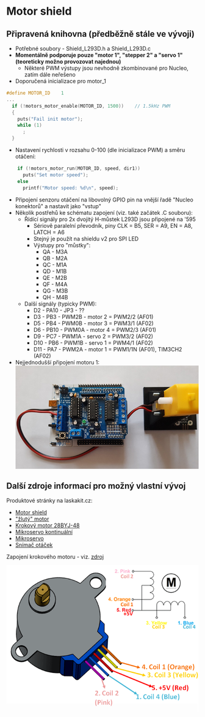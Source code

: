 # Motor shield

## Připravená knihovna (předběžně stále ve vývoji)
* Potřebné soubory - Shield_L293D.h a Shield_L293D.c
* **Momentálně podporuje pouze "motor 1", "stepper 2" a "servo 1" (teoreticky možno provozovat najednou)**
  * Některé PWM výstupy jsou nevhodně zkombinované pro Nucleo, zatím dále neřešeno
* Doporučená inicializace pro motor_1
```C++
#define MOTOR_ID    1
...
  if (!motors_motor_enable(MOTOR_ID, 1500))    // 1.5kHz PWM
  {
    puts("Fail init motor");
    while (1)
      ;
  }
```
* Nastavení rychlosti v rozsahu 0-100 (dle inicializace PWM) a směru otáčení:
```C++
    if (!motors_motor_run(MOTOR_ID, speed, dir1))
      puts("Set motor speed");
    else
      printf("Motor speed: %d\n", speed);
```
* Připojení senzoru otáčení na libovolný GPIO pin na vnější řadě "Nucleo konektorů" a nastavit jako "vstup"
* Několik postřehů ke schématu zapojení (viz. také začátek .C souboru):
  * Řídící signály pro 2x dvojitý H-můstek L293D jsou připojené na '595
    * Sériově paralelní převodník, piny CLK = B5, SER = A9, EN = A8, LATCH = A6
    * Stejný je použít na shieldu v2 pro SPI LED
    * Výstupy pro "můstky":
      * QA - M3A
      * QB - M2A
      * QC - M1A
      * QD - M1B
      * QE - M2B
      * QF - M4A
      * QG - M3B
      * QH - M4B
  * Další signály (typicky PWM):
    * D2 - PA10 - JP3 - ??
    * D3 - PB3 - PWM2B - motor 2 = PWM2/2 (AF01)
    * D5 - PB4 - PWM0B - motor 3 = PWM3/1 (AF02)
    * D6 - PB10 - PWM0A - motor 4 = PWM2/3 (AF01)
    * D9 - PC7 - PWM1A - servo 2 = PWM3/2 (AF02)
    * D10 - PB6 - PWM1B - servo 1 = PWM4/1 (AF02)
    * D11 - PA7 - PWM2A - motor 1 = PWM1/1N (AF01), TIM3CH2 (AF02)
* Nejjednodušší připojení motoru 1:
![Motor 1](./motorr_1_to_shield.jpg)

## Další zdroje informací pro možný vlastní vývoj
Produktové stránky na laskakit.cz:
* [Motor shield](https://www.laskakit.cz/arduino-4-kanalovy-motor-driver-shield-l293d/)
* ["žlutý" motor](https://www.laskakit.cz/tt-motor-s-prevodovkou-plastove-prevody/)
* [Krokový motor 28BYJ-48](https://www.laskakit.cz/krokovy-motor-28byj-48/)
* [Mikroservo kontinuální](https://www.laskakit.cz/plastove-micro-servo-sg90-9g--kontinualni/)
* [Mikroservo](https://www.laskakit.cz/plastove-micro-servo-sg90-9g--180/)
* [Snímač otáček](https://www.laskakit.cz/fotoelektricky-snimac-otacek/)

Zapojení krokového motoru - viz. [zdroj](https://components101.com/motors/28byj-48-stepper-motor)

![Stepper Wiring](./28BYJ-48-Pinout-Wirings.png)
